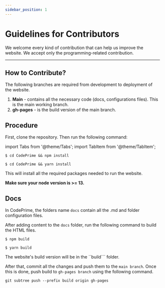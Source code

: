 ```yaml
---
sidebar_position: 1
---
```


# Guidelines for Contributors

We welcome every kind of contribution that can help us improve the website.
We accept only the programming-related contribution.

---
## How to Contribute?

The following branches are required from development to deployment of the website.
1. **Main** - contains all the necessary code (docs, configurations files). This is the main working branch.
2. **gh-pages** - is the build version of the main branch.

## Procedure
First, clone the repository. Then run the following command:

import Tabs from '@theme/Tabs';
import TabItem from '@theme/TabItem';

<Tabs>
<TabItem value="npm" label="npm">

```bsh
$ cd CodePrime && npm install
```
</TabItem>
<TabItem value="yarn" label="yarn">

```bsh
$ cd CodePrime && yarn install
```
</TabItem>
</Tabs>

This will install all the required packages needed to run the website.

**Make sure your node version is >= 13.**

## Docs

In CodePrime, the folders name ```docs``` contain all the .md and folder configuration files.

After adding content to the ```docs``` folder, run the following command to build the HTML files.


<Tabs>
<TabItem value="npm" label="npm">

```bsh
$ npm build
```
</TabItem>
<TabItem value="yarn" label="yarn">

```bsh
$ yarn build
```

</TabItem>
</Tabs>

The website's build version will be in the ``build``` folder.

After that, commit all the changes and push them to the ```main branch```. Once this is done, push build to ```gh-pages branch``` using the following command.

```git
git subtree push --prefix build origin gh-pages
```

